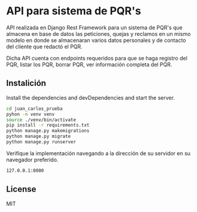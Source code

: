 # API para sistema de PQR's

API realizada en Django Rest Framework para un sistema de PQR's que  almacena en base de datos las peticiones, quejas y reclamos en un mismo modelo en donde se almacenaran varios datos personales y de contacto del cliente que redactó el PQR. 

Dicha API cuenta con endpoints requeridos para que se haga registro del PQR, listar los PQR, borrar PQR, ver información completa del PQR.

## Instalición

Install the dependencies and devDependencies and start the server.

```sh
cd juan_carlos_prueba
pyhon -m venv venv
source ./venv/bin/activate
pip install -r requirements.txt
python manage.py makemigrations
python manage.py migrate
python manage.py runserver
```

Verifique la implementación navegando a la dirección de su servidor en su navegador preferido.
```sh
127.0.0.1:8000
```

## License

MIT

